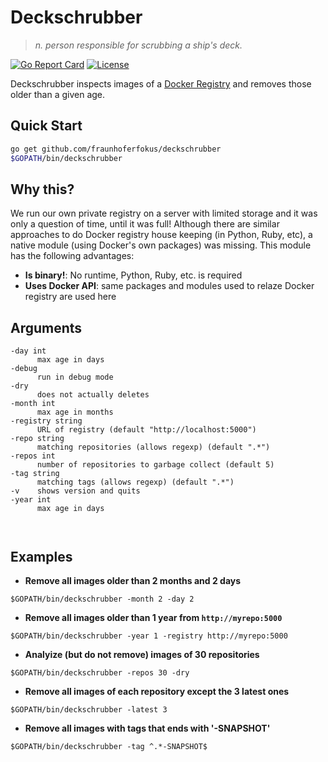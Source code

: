 # Deckschrubber
> *n. person responsible for scrubbing a ship's deck.*

[![Go Report Card](https://goreportcard.com/badge/github.com/fraunhoferfokus/deckschrubber)](https://goreportcard.com/report/github.com/fraunhoferfokus/deckschrubber)
[![License](https://img.shields.io/github/license/fraunhoferfokus/sesame.svg)](https://github.com/fraunhoferfokus/sesame/blob/master/LICENSE)

Deckschrubber inspects images of a [Docker Registry](https://docs.docker.com/registry/) and removes those older than a given age.

## Quick Start

```bash
go get github.com/fraunhoferfokus/deckschrubber
$GOPATH/bin/deckschrubber
```

## Why this?
We run our own private registry on a server with limited storage and it was only a question of time, until it was full! Although there are similar approaches to do Docker registry house keeping (in Python, Ruby, etc), a native module (using Docker's own packages) was missing. This module has the following advantages:

* **Is binary!**: No runtime, Python, Ruby, etc. is required
* **Uses Docker API**: same packages and modules used to relaze Docker registry are used here

## Arguments
```
-day int
      max age in days
-debug
      run in debug mode      
-dry
      does not actually deletes
-month int
      max age in months
-registry string
      URL of registry (default "http://localhost:5000")
-repo string
      matching repositories (allows regexp) (default ".*")      
-repos int
      number of repositories to garbage collect (default 5)
-tag string
      matching tags (allows regexp) (default ".*")      
-v    shows version and quits
-year int
      max age in days
      
      
```

## Examples

* **Remove all images older than 2 months and 2 days**

```
$GOPATH/bin/deckschrubber -month 2 -day 2
```

* **Remove all images older than 1 year from `http://myrepo:5000`**

```
$GOPATH/bin/deckschrubber -year 1 -registry http://myrepo:5000
```

* **Analyize (but do not remove) images of 30 repositories**

```
$GOPATH/bin/deckschrubber -repos 30 -dry
```

* **Remove all images of each repository except the 3 latest ones**

```
$GOPATH/bin/deckschrubber -latest 3 
```

* **Remove all images with tags that ends with '-SNAPSHOT'**

```
$GOPATH/bin/deckschrubber -tag ^.*-SNAPSHOT$ 
```
